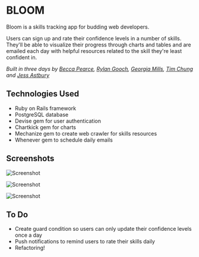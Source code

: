 BLOOM
=================

Bloom is a skills tracking app for budding web developers.

Users can sign up and rate their confidence levels in a number of skills.
They'll be able to visualize their progress through charts and tables and are emailed
each day with helpful resources related to the skill they're least confident in.

*Built in three days by [Becca Pearce](https://github.com/beccapearce), [Rylan Gooch](https://github.com/rylangooch),
[Georgia Mills](https://github.com/grmillsy1), [Tim Chung](https://github.com/tchungnz) and
[Jess Astbury](https://github.com/JAstbury/)*

Technologies Used
-----

- Ruby on Rails framework
- PostgreSQL database
- Devise gem for user authentication
- Chartkick gem for charts
- Mechanize gem to create web crawler for skills resources
- Whenever gem to schedule daily emails

Screenshots
-----

![Screenshot](http://i.imgur.com/UHGTV47l.png)

![Screenshot](http://i.imgur.com/o7w0kSal.png)

![Screenshot](http://i.imgur.com/7jdAhSxl.png)


To Do
-----

- Create guard condition so users can only update their confidence levels once a day
- Push notifications to remind users to rate their skills daily
- Refactoring!
